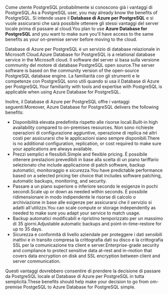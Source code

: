<span data-ttu-id="53234-101">Come utente PostgreSQL probabilmente si conoscono già i vantaggi di PostgreSQL.</span><span class="sxs-lookup"><span data-stu-id="53234-101">As a PostgreSQL user, you may already know the benefits of PostgreSQL.</span></span> <span data-ttu-id="53234-102">Si intende usare il **Database di Azure per PostgreSQL** e si vuole assicurarsi che sarà possibile ottenere gli stessi vantaggi del server locale prima di passare al cloud.</span><span class="sxs-lookup"><span data-stu-id="53234-102">You plan to use **Azure Database for PostgreSQL** and you want to make sure you'll have access to the same benefits as your on-premise server before moving to the cloud.</span></span>

<span data-ttu-id="53234-103">Database di Azure per PostgreSQL è un servizio di database relazionale in Microsoft Cloud.</span><span class="sxs-lookup"><span data-stu-id="53234-103">Azure Database for PostgreSQL is a relational database service in the Microsoft cloud.</span></span> <span data-ttu-id="53234-104">Il software del server si basa sulla versione community del motore di database PostgreSQL open source.</span><span class="sxs-lookup"><span data-stu-id="53234-104">The server software is based on the community version of the open-source PostgreSQL database engine.</span></span> <span data-ttu-id="53234-105">La familiarità con gli strumenti e le competenze con PostgreSQL sono utili quando si usa il Database di Azure per PostgreSQL.</span><span class="sxs-lookup"><span data-stu-id="53234-105">Your familiarity with tools and expertise with PostgreSQL is applicable when using Azure Database for PostgreSQL.</span></span>

<span data-ttu-id="53234-106">Inoltre, il Database di Azure per PostgreSQL offre i vantaggi seguenti:</span><span class="sxs-lookup"><span data-stu-id="53234-106">Moreover, Azure Database for PostgreSQL delivers the following benefits:</span></span>

- <span data-ttu-id="53234-107">Disponibilità elevata predefinita rispetto alle risorse locali.</span><span class="sxs-lookup"><span data-stu-id="53234-107">Built-in high availability compared to on-premises resources.</span></span> <span data-ttu-id="53234-108">Non sono richieste operazioni di configurazione aggiuntive, operazione di replica né altri costi per assicurarsi che le applicazioni siano sempre disponibili.</span><span class="sxs-lookup"><span data-stu-id="53234-108">There is no additional configuration, replication, or cost required to make sure your applications are always available.</span></span>
- <span data-ttu-id="53234-109">Prezzi semplici e flessibili.</span><span class="sxs-lookup"><span data-stu-id="53234-109">Simple and flexible pricing.</span></span> <span data-ttu-id="53234-110">È possibile ottenere prestazioni prevedibili in base alla scelta di un piano tariffario selezionato che include applicazione di patch software, backup automatici, monitoraggio e sicurezza.</span><span class="sxs-lookup"><span data-stu-id="53234-110">You have predictable performance based on a selected pricing tier choice that includes software patching, automatic backups, monitoring, and security.</span></span>
- <span data-ttu-id="53234-111">Passare a un piano superiore o inferiore secondo le esigenze in pochi secondi.</span><span class="sxs-lookup"><span data-stu-id="53234-111">Scale up or down as needed within seconds.</span></span> <span data-ttu-id="53234-112">È possibile ridimensionare in modo indipendente le risorse di calcolo o archiviazione in base alle esigenze per assicurarsi che il servizio si adatti all'utilizzo.</span><span class="sxs-lookup"><span data-stu-id="53234-112">You can scale compute or storage independently as needed to make sure you adapt your service to match usage.</span></span>
- <span data-ttu-id="53234-113">Backup automatici modificabili e ripristino temporizzato per un massimo di 35 giorni.</span><span class="sxs-lookup"><span data-stu-id="53234-113">Adjustable automatic backups and point-in-time-restore for up to 35 days.</span></span>
- <span data-ttu-id="53234-114">Sicurezza e conformità di livello aziendale per proteggere i dati sensibili inattivi e in transito compresa la crittografia dati su disco e la crittografia SSL per la comunicazione tra client e server.</span><span class="sxs-lookup"><span data-stu-id="53234-114">Enterprise-grade security and compliance to protect sensitive data at-rest and in-motion that covers data encryption on disk and SSL encryption between client and server communication.</span></span>

<span data-ttu-id="53234-115">Questi vantaggi dovrebbero consentire di prendere la decisione di passare da PostgreSQL locale al Database di Azure per PostgreSQL in tutta semplicità.</span><span class="sxs-lookup"><span data-stu-id="53234-115">These benefits should help make your decision to go from om-premise PostgeSQL to Azure Database for PostgreSQL simple.</span></span>